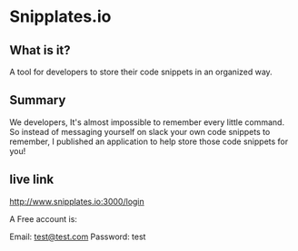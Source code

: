 # Snipplates.io #

## What is it? ##
  A tool for developers to store their code snippets in an organized way.

## Summary ##
  We developers, It's almost impossible to remember every little command. So instead of messaging yourself on slack your own code snippets to remember, I published an application to help store those code snippets for you!

## live link ##
http://www.snipplates.io:3000/login

A Free account is:

Email: test@test.com
Password: test
